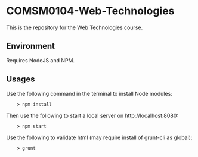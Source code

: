 # COMSM0104-Web-Technologies
This is the repository for the Web Technologies course.

## Environment
Requires NodeJS and NPM.

## Usages
Use the following command in the terminal to install Node modules:

        > npm install

Then use the following to start a local server on http://localhost:8080:

        > npm start

Use the following to validate html (may require install of grunt-cli as global):

        > grunt
